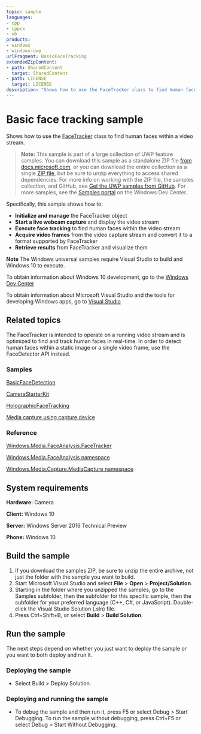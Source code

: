 ```yaml
---
topic: sample
languages:
- cpp
- cppcx
- vb
products:
- windows
- windows-uwp
urlFragment: BasicFaceTracking
extendedZipContent:
- path: SharedContent
  target: SharedContent
- path: LICENSE
  target: LICENSE
description: "Shows how to use the FaceTracker class to find human faces within a video stream."
---
```


<!---
  category: AudioVideoAndCamera 
  samplefwlink: http://go.microsoft.com/fwlink/p/?LinkId=620513
--->

# Basic face tracking sample

Shows how to use the [FaceTracker](https://msdn.microsoft.com/library/windows/apps/windows.media.faceanalysis.facetracker.aspx) 
class to find human faces within a video stream.

> **Note:** This sample is part of a large collection of UWP feature samples. 
> You can download this sample as a standalone ZIP file
> [from docs.microsoft.com](https://docs.microsoft.com/samples/microsoft/windows-universal-samples/basicfacetracking/),
> or you can download the entire collection as a single
> [ZIP file](https://github.com/Microsoft/Windows-universal-samples/archive/master.zip), but be 
> sure to unzip everything to access shared dependencies. For more info on working with the ZIP file, 
> the samples collection, and GitHub, see [Get the UWP samples from GitHub](https://aka.ms/ovu2uq). 
> For more samples, see the [Samples portal](https://aka.ms/winsamples) on the Windows Dev Center. 

Specifically, this sample shows how to:

- **Initialize and manage** the FaceTracker object
- **Start a live webcam capture** and display the video stream
- **Execute face tracking** to find human faces within the video stream
- **Acquire video frames** from the video capture stream and convert it to a format supported by FaceTracker
- **Retrieve results** from FaceTracker and visualize them

**Note** The Windows universal samples require Visual Studio to build and Windows 10 to execute.
 
To obtain information about Windows 10 development, go to the [Windows Dev Center](http://go.microsoft.com/fwlink/?LinkID=532421)

To obtain information about Microsoft Visual Studio and the tools for developing Windows apps, go to [Visual Studio](http://go.microsoft.com/fwlink/?LinkID=532422)

## Related topics

The FaceTracker is intended to operate on a running video stream and is optimized to find and track human faces in real-time. In order to detect human faces within a static image or a single video frame, use the FaceDetector API instead.

### Samples

[BasicFaceDetection](/Samples/BasicFaceDetection)

[CameraStarterKit](/Samples/CameraStarterKit)

[HolographicFaceTracking](/Samples/HolographicFaceTracking)

[Media capture using capture device](https://code.msdn.microsoft.com/windowsapps/Media-Capture-Sample-adf87622)

### Reference

[Windows.Media.FaceAnalysis.FaceTracker](https://msdn.microsoft.com/library/windows/apps/windows.media.faceanalysis.facetracker.aspx)

[Windows.Media.FaceAnalysis namespace](https://msdn.microsoft.com/library/windows/apps/windows.media.faceanalysis.aspx)

[Windows.Media.Capture.MediaCapture namespace](https://msdn.microsoft.com/library/windows/apps/windows.media.devices.aspx)

## System requirements

**Hardware:** Camera

**Client:** Windows 10

**Server:** Windows Server 2016 Technical Preview

**Phone:** Windows 10

## Build the sample

1. If you download the samples ZIP, be sure to unzip the entire archive, not just the folder with the sample you want to build. 
2. Start Microsoft Visual Studio and select **File** \> **Open** \> **Project/Solution**.
3. Starting in the folder where you unzipped the samples, go to the Samples subfolder, then the subfolder for this specific sample, then the subfolder for your preferred language (C++, C#, or JavaScript). Double-click the Visual Studio Solution (.sln) file.
4. Press Ctrl+Shift+B, or select **Build** \> **Build Solution**.

## Run the sample

The next steps depend on whether you just want to deploy the sample or you want to both deploy and run it.

### Deploying the sample

- Select Build > Deploy Solution. 

### Deploying and running the sample

- To debug the sample and then run it, press F5 or select Debug >  Start Debugging. To run the sample without debugging, press Ctrl+F5 or select Debug > Start Without Debugging. 
